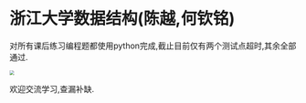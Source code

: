 # 浙江大学数据结构(陈越,何钦铭)

 

[中国大学MOOC课程]: https://www.icourse163.org/course/ZJU-93001	"中国大学MOOC课程"
[PTA课后练习]: https://pintia.cn/	"PTA课后练习"

对所有课后练习编程题都使用python完成,截止目前仅有两个测试点超时,其余全部通过.

<img src="C:\Users\86155\AppData\Roaming\Typora\typora-user-images\image-20220822144852999.png" style="zoom: 50%;" />

欢迎交流学习,查漏补缺.



